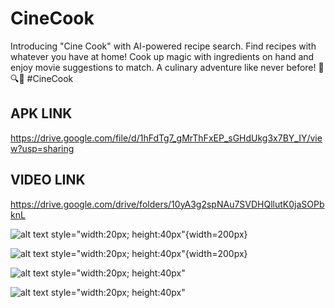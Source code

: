 # CineCook

Introducing "Cine Cook" with AI-powered recipe search. Find recipes with whatever you have at home! Cook up magic with ingredients on hand and enjoy movie suggestions to match. A culinary adventure like never before! 🍳🔍🎥 #CineCook


## APK LINK

https://drive.google.com/file/d/1hFdTg7_gMrThFxEP_sGHdUkg3x7BY_IY/view?usp=sharing

## VIDEO LINK 

https://drive.google.com/drive/folders/10yA3g2spNAu7SVDHQllutK0jaSOPbknL


![alt text style="width:20px; height:40px"](https://github.com/Shivam5162323/appxcel-rec/blob/main/assets/images/WhatsApp%20Image%202023-08-26%20at%202.40.40%20AM.jpeg?raw=true){width=200px}

![alt text style="width:20px; height:40px"](https://github.com/Shivam5162323/appxcel-rec/blob/main/assets/images/WhatsApp%20Image%202023-08-26%20at%207.53.21%20AM.jpeg?raw=true){width=200px}

![alt text style="width:20px; height:40px"](https://github.com/Shivam5162323/appxcel-rec/blob/main/assets/images/WhatsApp%20Image%202023-08-26%20at%207.53.22%20AM.jpeg?raw=true)

![alt text style="width:20px; height:40px"](https://github.com/Shivam5162323/appxcel-rec/blob/main/assets/images/WhatsApp%20Image%202023-08-26%20at%207.53.23%20AM.jpeg?raw=true)
